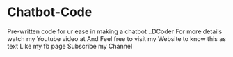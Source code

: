 # Chatbot-Code
Pre-written code for ur ease in making a chatbot ..DCoder
For more details watch my Youtube video at 
And Feel free to visit my Website to know this as text 
Like my fb page
Subscribe my Channel
